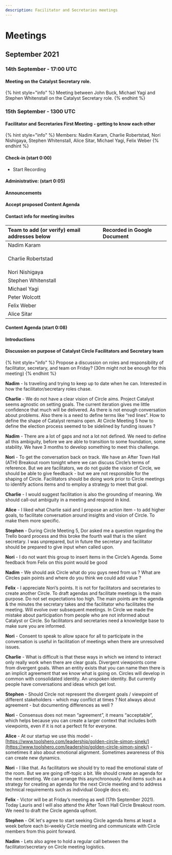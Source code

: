 ```yaml
---
description: Facilitator and Secretaries meetings
---
```


# Meetings

## September 2021

### 14th September - 17:00 UTC

#### Meeting on the Catalyst Secretary role.

{% hint style="info" %}
Meeting between John Buck, Michael Yagi and Stephen Whitenstall on the Catalyst Secretary role.
{% endhint %}

### 15th September - 1300 UTC

#### Facilitator and Secretaries First Meeting - getting to know each other 

{% hint style="info" %}
Members:  Nadim Karam, Charlie Robertstad, Nori Nishigaya, Stephen Whitenstall, Alice Sitar, Michael Yagi, Felix Weber
{% endhint %}

#### **Check-in \(start 0:00\)**

* Start Recording

#### **Administrative: \(start 0:05\)**

#### Announcements

#### Accept proposed Content Agenda

#### Contact info for meeting invites

<table>
  <thead>
    <tr>
      <th style="text-align:left">Team to add (or verify) email addresses below</th>
      <th style="text-align:left">Recorded in Google Document</th>
    </tr>
  </thead>
  <tbody>
    <tr>
      <td style="text-align:left">Nadim Karam</td>
      <td style="text-align:left"></td>
    </tr>
    <tr>
      <td style="text-align:left">
        <p></p>
        <p>Charlie Robertstad</p>
      </td>
      <td style="text-align:left"></td>
    </tr>
    <tr>
      <td style="text-align:left">Nori Nishigaya</td>
      <td style="text-align:left"></td>
    </tr>
    <tr>
      <td style="text-align:left">Stephen Whitenstall</td>
      <td style="text-align:left"></td>
    </tr>
    <tr>
      <td style="text-align:left">Michael Yagi</td>
      <td style="text-align:left"></td>
    </tr>
    <tr>
      <td style="text-align:left">Peter Wolcott</td>
      <td style="text-align:left"></td>
    </tr>
    <tr>
      <td style="text-align:left">Felix Weber</td>
      <td style="text-align:left"></td>
    </tr>
    <tr>
      <td style="text-align:left">Alice Sitar</td>
      <td style="text-align:left"></td>
    </tr>
  </tbody>
</table>

#### **Content Agenda \(start 0:08\)**

#### Introductions

#### Discussion on purpose of Catalyst Circle Facilitators and Secretary team

{% hint style="info" %}
Propose a discussion on roles and responsibility of facilitator, secretary, and team on Friday? \(30m might not be enough for this meeting\)
{% endhint %}

**Nadim** - Is traveling and trying to keep up to date when he can. Interested in how the facilitator/secretary roles chase.

**Charlie**  - We do not have a clear vision of Circle aims. Project Catalyst seems agnostic on setting goals. The current iteration gives me little confidence that much will be delivered. As there is not enough conversation about problems. Also there is a need to define terms like “red lines”. How to define the shape of Catalyst remains open. At Circle Meeting 5 how to define the election process seemed to be sidelined by funding issues ?

**Nadim** - There are a lot of gaps and not a lot not defined. We need to define all this ambiguity, before we are able to transition to some foundation, some stability. We have 3 months to develop something to meet this challenge.

**Nori** - To get the conversation back on track. We have an After Town Hall \(ATH\) Breakout room tonight where we can discuss Circle’s terms of reference. But we are facilitators, we do not guide the vision of Circle, we should be able to give feedback - but we are not responsible for the shaping of Circle. Facilitators should be doing work prior to Circle meetings to identify actions items and to employ a strategy to meet that goal.

**Charlie** - I would suggest facilitation is also the grounding of meaning. We should call-out ambiguity in a meeting and respond in kind.

**Alice** - I liked what Charlie said and I propose an action item - to add higher goals, to facilitate conversation around insights and vision of Circle. To make them more specific.

**Stephen** - During Circle Meeting 5, Dor asked me a question regarding the Trello board process and this broke the fourth wall that is the silent secretary. I was unprepared, but in future the secretary and facilitator should be prepared to give input when called upon.

**Nori** - I do not want this group to insert items in the Circle’s Agenda. Some feedback from Felix on this point would be good

**Nadim**  - We should ask Circle what do you guys need from us ? What are Circles pain points and where do you think we could add value ?

**Felix** - I appreciate Nori’s points. It is not for facilitators and secretaries to create another Circle. To draft agendas and facilitate meetings is the main purpose. Do not set expectations too high. The main points are the agenda & the minutes the secretary takes and the facilitator who facilitates the meeting. Will evolve over subsequent meetings. In Circle we made the mistake about participation from people who are not informed about Catalyst or Circle. So facilitators and secretaries need a knowledge base to make sure you are informed.

**Nori** - Consent to speak to allow space for all to participate in the conversation is useful in facilitation of meetings when there are unresolved issues.

**Charlie** - What is difficult is that these ways in which we intend to interact only really work when there are clear goals. Divergent viewpoints come from divergent goals. When an entity exists that you can name then there is an implicit agreement that we know what is going on. Circles will develop in common with consolidated identity. An unspoken identity. But currently people have conversations and ideas which get lost.

**Stephen** - Should Circle not represent the divergent goals / viewpoint of different stakeholders - which may conflict at times ? Not always about agreement - but documenting differences as well ?

**Nori** - Consensus does not mean “agreement”, it means “acceptable”, which helps because you can create a larger context that includes both viewpoints, even if it is not a perfect fit for everyone.

**Alice** - At our startup we use this model - [https://www.toolshero.com/leadership/golden-circle-simon-sinek/](https://www.toolshero.com/leadership/golden-circle-simon-sinek/) - sometimes it also about emotional alignment. Sometimes awareness of this can create new dynamics.

**Nori** - I like that. As facilitators we should try to read the emotional state of the room. But we are going off-topic a bit. We should create an agenda for the next meeting. We can arrange this asynchronously. And items such as a strategy for creating an agenda for the next Circle meeting and to address technical requirements such as individual Google docs etc.

**Felix** - Victor will be at Friday’s meeting as well \(17th September 2021\). Today Lauris and I will also attend the After Town Hall Circle Breakout room. We need to draft the Circle agenda upfront.

**Stephen** - OK let's agree to start seeking Circle agenda Items at least a week before each bi-weekly Circle meeting and communicate with Circle members from this point forward.

**Nadim** - Lets also agree to hold a regular call between the facilitator/secretary on Circle meeting logistics.






